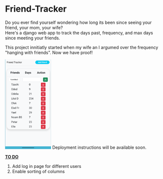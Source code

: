 ﻿# Friend-Tracker

Do you ever find yourself wondering how long its been since seeing your friend, your mom, your wife? </br>
Here's a django web app to track the days past, frequency, and max days since meeting your friends.

This project innitiatly started when my wife an I argumed over the frequency "hanging with friends".
Now we have proof! 

<img src="/assets/FriendTracker_cropped.png" width="30%" height="30%" />
Deployment instructions will be available soon.

<ins> **TO DO** </ins>
1. Add log in page for different users
2. Enable sorting of columns
